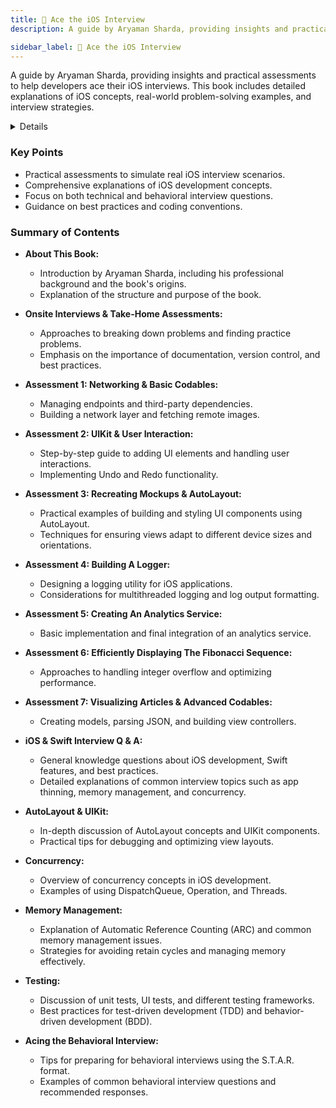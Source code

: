 ```yaml
---
title: 📘 Ace the iOS Interview
description: A guide by Aryaman Sharda, providing insights and practical assessments to help developers ace their iOS interviews. This book includes detailed explanations of iOS concepts, real-world problem-solving examples, and interview strategies.

sidebar_label: 📘 Ace the iOS Interview
---
```


A guide by Aryaman Sharda, providing insights and practical assessments to help developers ace their iOS interviews. This book includes detailed explanations of iOS concepts, real-world problem-solving examples, and interview strategies.

<details>

**URL:** https://aryamansharda.gumroad.com/l/tcvck

**Published:** 2022  

**Authors:** `Aryaman Sharda`

**Tags:**  
`iOS Interview`, `Swift`, `iOS Development`, `Mobile Development`, `Interview Preparation`

</details>

### Key Points
- Practical assessments to simulate real iOS interview scenarios.
- Comprehensive explanations of iOS development concepts.
- Focus on both technical and behavioral interview questions.
- Guidance on best practices and coding conventions.

### Summary of Contents
- **About This Book:**
  - Introduction by Aryaman Sharda, including his professional background and the book's origins.
  - Explanation of the structure and purpose of the book.

- **Onsite Interviews & Take-Home Assessments:**
  - Approaches to breaking down problems and finding practice problems.
  - Emphasis on the importance of documentation, version control, and best practices.

- **Assessment 1: Networking & Basic Codables:**
  - Managing endpoints and third-party dependencies.
  - Building a network layer and fetching remote images.

- **Assessment 2: UIKit & User Interaction:**
  - Step-by-step guide to adding UI elements and handling user interactions.
  - Implementing Undo and Redo functionality.

- **Assessment 3: Recreating Mockups & AutoLayout:**
  - Practical examples of building and styling UI components using AutoLayout.
  - Techniques for ensuring views adapt to different device sizes and orientations.

- **Assessment 4: Building A Logger:**
  - Designing a logging utility for iOS applications.
  - Considerations for multithreaded logging and log output formatting.

- **Assessment 5: Creating An Analytics Service:**
  - Basic implementation and final integration of an analytics service.

- **Assessment 6: Efficiently Displaying The Fibonacci Sequence:**
  - Approaches to handling integer overflow and optimizing performance.

- **Assessment 7: Visualizing Articles & Advanced Codables:**
  - Creating models, parsing JSON, and building view controllers.

- **iOS & Swift Interview Q & A:**
  - General knowledge questions about iOS development, Swift features, and best practices.
  - Detailed explanations of common interview topics such as app thinning, memory management, and concurrency.

- **AutoLayout & UIKit:**
  - In-depth discussion of AutoLayout concepts and UIKit components.
  - Practical tips for debugging and optimizing view layouts.

- **Concurrency:**
  - Overview of concurrency concepts in iOS development.
  - Examples of using DispatchQueue, Operation, and Threads.

- **Memory Management:**
  - Explanation of Automatic Reference Counting (ARC) and common memory management issues.
  - Strategies for avoiding retain cycles and managing memory effectively.

- **Testing:**
  - Discussion of unit tests, UI tests, and different testing frameworks.
  - Best practices for test-driven development (TDD) and behavior-driven development (BDD).

- **Acing the Behavioral Interview:**
  - Tips for preparing for behavioral interviews using the S.T.A.R. format.
  - Examples of common behavioral interview questions and recommended responses.

<LinkCard title="Link to Resource" href="https://aryamansharda.gumroad.com/l/tcvck" />
